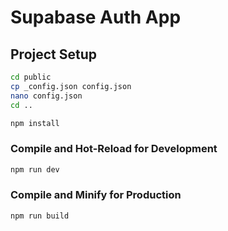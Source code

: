 # Supabase Auth App

## Project Setup

```sh
cd public
cp _config.json config.json
nano config.json
cd ..
```

```sh
npm install
```

### Compile and Hot-Reload for Development

```sh
npm run dev
```

### Compile and Minify for Production

```sh
npm run build
```
